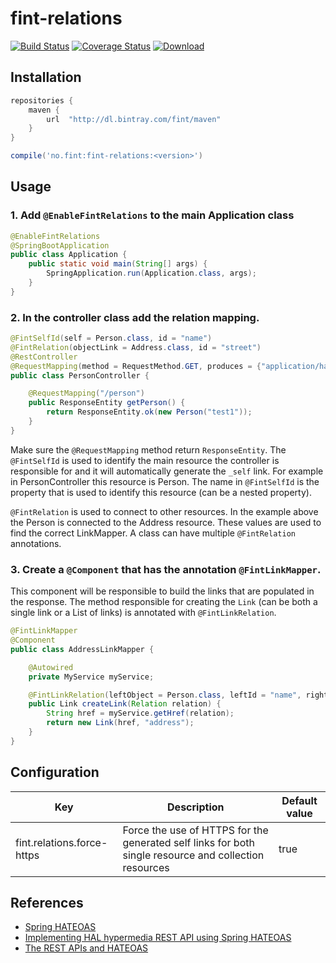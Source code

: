 # fint-relations

[![Build Status](https://travis-ci.org/FINTlibs/fint-relations.svg?branch=master)](https://travis-ci.org/FINTlibs/fint-relations) 
[![Coverage Status](https://coveralls.io/repos/github/FINTlibs/fint-relations/badge.svg?branch=master)](https://coveralls.io/github/FINTlibs/fint-relations?branch=master) 
[ ![Download](https://api.bintray.com/packages/fint/maven/fint-relations/images/download.svg) ](https://bintray.com/fint/maven/fint-relations/_latestVersion)


## Installation

```groovy
repositories {
    maven {
        url  "http://dl.bintray.com/fint/maven" 
    }
}

compile('no.fint:fint-relations:<version>')
```

## Usage

### 1. Add `@EnableFintRelations` to the main Application class

```java
@EnableFintRelations
@SpringBootApplication
public class Application {
    public static void main(String[] args) {
        SpringApplication.run(Application.class, args);
    }
}
```

### 2. In the controller class add the relation mapping.

```java
@FintSelfId(self = Person.class, id = "name")
@FintRelation(objectLink = Address.class, id = "street")
@RestController
@RequestMapping(method = RequestMethod.GET, produces = {"application/hal+json"})
public class PersonController {

    @RequestMapping("/person")
    public ResponseEntity getPerson() {
        return ResponseEntity.ok(new Person("test1"));
    }
}
```

Make sure the `@RequestMapping` method return `ResponseEntity`. 
The `@FintSelfId` is used to identify the main resource the controller is responsible for and it will automatically generate the `_self` link. 
For example in PersonController this resource is Person. 
The name in `@FintSelfId` is the property that is used to identify this resource (can be a nested property). 

`@FintRelation` is used to connect to other resources. In the example above the Person is connected to the Address resource. 
These values are used to find the correct LinkMapper. A class can have multiple `@FintRelation` annotations.  

### 3. Create a `@Component` that has the annotation `@FintLinkMapper`.
This component will be responsible to build the links that are populated in the response.
The method responsible for creating the `Link` (can be both a single link or a List of links) is annotated with `@FintLinkRelation`.

```java
@FintLinkMapper
@Component
public class AddressLinkMapper {

    @Autowired
    private MyService myService;

    @FintLinkRelation(leftObject = Person.class, leftId = "name", rightObject = Address.class, rightId = "street")
    public Link createLink(Relation relation) {
        String href = myService.getHref(relation);
        return new Link(href, "address");
    }
}

```


## Configuration

| Key | Description | Default value |
|-----|-------------|---------------|
| fint.relations.force-https | Force the use of HTTPS for the generated self links for both single resource and collection resources | true |


## References

- [Spring HATEOAS](http://docs.spring.io/spring-hateoas/docs/0.23.0.RELEASE/reference/html/)
- [Implementing HAL hypermedia REST API using Spring HATEOAS](https://opencredo.com/hal-hypermedia-api-spring-hateoas/)
- [The REST APIs and HATEOAS](https://developer.paypal.com/docs/api/hateoas-links/)